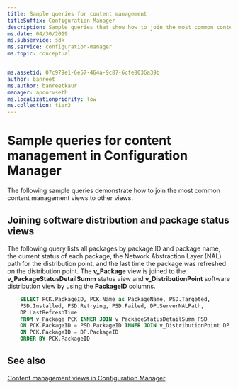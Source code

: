 ```yaml
---
title: Sample queries for content management
titleSuffix: Configuration Manager
description: Sample queries that show how to join the most common content management views to other views.
ms.date: 04/30/2019
ms.subservice: sdk
ms.service: configuration-manager
ms.topic: conceptual


ms.assetid: 07c979e1-6e57-464a-9c87-6cfe8036a39b
author: banreet
ms.author: banreetkaur
manager: apoorvseth
ms.localizationpriority: low
ms.collection: tier3
---
```


# Sample queries for content management in Configuration Manager

The following sample queries demonstrate how to join the most common content management views to other views.

## Joining software distribution and package status views

The following query lists all packages by package ID and package name, the current status of each package, the Network Abstraction Layer (NAL) path for the distribution point, and the last time the package was refreshed on the distribution point. The **v_Package** view is joined to the **v_PackageStatusDetailSumm** status view and **v_DistributionPoint** software distribution view by using the **PackageID** columns.

```sql
    SELECT PCK.PackageID, PCK.Name as PackageName, PSD.Targeted, 
    PSD.Installed, PSD.Retrying, PSD.Failed, DP.ServerNALPath, 
    DP.LastRefreshTime 
    FROM v_Package PCK INNER JOIN v_PackageStatusDetailSumm PSD 
    ON PCK.PackageID = PSD.PackageID INNER JOIN v_DistributionPoint DP 
    ON PCK.PackageID = DP.PackageID 
    ORDER BY PCK.PackageID 
```

## See also

[Content management views in Configuration Manager](content-management-views-configuration-manager.md)
